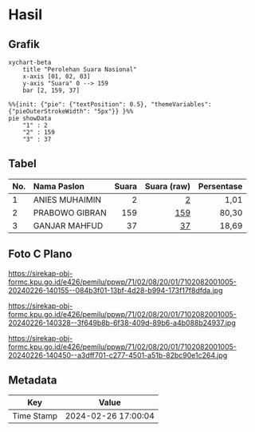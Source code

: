 # Hasil

## Grafik

```mermaid
xychart-beta
    title "Perolehan Suara Nasional"
    x-axis [01, 02, 03]
    y-axis "Suara" 0 --> 159
    bar [2, 159, 37]
```

```mermaid
%%{init: {"pie": {"textPosition": 0.5}, "themeVariables": {"pieOuterStrokeWidth": "5px"}} }%%
pie showData
    "1" : 2
    "2" : 159
    "3" : 37
```

## Tabel

| No. | Nama Paslon    | Suara | Suara (raw) | Persentase |
|:--- |:-------------- | -----:| -----------:| ----------:|
| 1   | ANIES MUHAIMIN | 2     | [2][p-1]    | 1,01       |
| 2   | PRABOWO GIBRAN | 159   | [159][p-2]  | 80,30      |
| 3   | GANJAR MAHFUD  | 37    | [37][p-3]   | 18,69      |


[p-1]: https://github.com/gigit-pemilu/pemilu-2024/blob/main/pilpres/hitung-suara/sub/71-sulawesi-utara/sub/02-minahasa/sub/08-remboken/sub/2001-kasuratan/sub/005-tps/sub/paslon-1.txt
[p-2]: https://github.com/gigit-pemilu/pemilu-2024/blob/main/pilpres/hitung-suara/sub/71-sulawesi-utara/sub/02-minahasa/sub/08-remboken/sub/2001-kasuratan/sub/005-tps/sub/paslon-2.txt
[p-3]: https://github.com/gigit-pemilu/pemilu-2024/blob/main/pilpres/hitung-suara/sub/71-sulawesi-utara/sub/02-minahasa/sub/08-remboken/sub/2001-kasuratan/sub/005-tps/sub/paslon-3.txt

## Foto C Plano

https://sirekap-obj-formc.kpu.go.id/e426/pemilu/ppwp/71/02/08/20/01/7102082001005-20240226-140155--084b3f01-13bf-4d28-b994-173f17f8dfda.jpg

https://sirekap-obj-formc.kpu.go.id/e426/pemilu/ppwp/71/02/08/20/01/7102082001005-20240226-140328--3f649b8b-6f38-409d-89b6-a4b088b24937.jpg

https://sirekap-obj-formc.kpu.go.id/e426/pemilu/ppwp/71/02/08/20/01/7102082001005-20240226-140450--a3dff701-c277-4501-a51b-82bc90e1c264.jpg


## Metadata

| Key        | Value               |
| ---------- | ------------------- |
| Time Stamp | 2024-02-26 17:00:04 |



